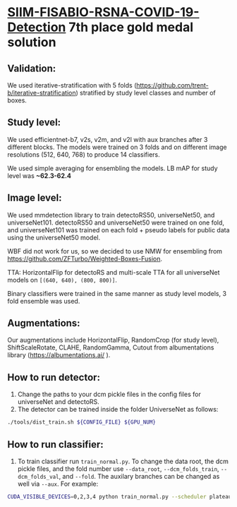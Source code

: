 # [SIIM-FISABIO-RSNA-COVID-19-Detection](https://www.kaggle.com/c/siim-covid19-detection) 7th place gold medal solution

## Validation:

We used iterative-stratification with 5 folds (https://github.com/trent-b/iterative-stratification) stratified by study level classes and number of boxes.

## Study level:

We used efficientnet-b7, v2s, v2m, and v2l with aux branches after 3 different blocks. The models were trained on 3 folds and on different image resolutions (512, 640, 768) to produce 14 classifiers.

We used simple averaging for ensembling the models. LB mAP for study level was **~62.3-62.4**

## Image level:

We used mmdetection library to train detectoRS50, universeNet50, and universeNet101. detectoRS50 and universeNet50 were trained on one fold, and universeNet101 was trained on each fold + pseudo labels for public data using the universeNet50 model.

WBF did not work for us, so we decided to use NMW for ensembling from https://github.com/ZFTurbo/Weighted-Boxes-Fusion.

TTA: HorizontalFlip for detectoRS and multi-scale TTA for all universeNet models on `[(640, 640), (800, 800)]`.

Binary classifiers were trained in the same manner as study level models, 3 fold ensemble was used.

## Augmentations:

Our augmentations include HorizontalFlip, RandomCrop (for study level), ShiftScaleRotate, CLAHE, RandomGamma, Cutout from albumentations library (https://albumentations.ai/ ).

## How to run detector:

1) Change the paths to your dcm pickle files in the config files for universeNet and detectoRS.
2) The detector can be trained inside the folder UniverseNet as follows:
```bash
./tools/dist_train.sh ${CONFIG_FILE} ${GPU_NUM}
```

## How to run classifier:

1) To train classifier run `train_normal.py`. To change the data root, the dcm pickle files, and the fold number use `--data_root`, `--dcm_folds_train`, `--dcm_folds_val`, and `--fold`. The auxilary branches can be changed as well via `--aux`. For example:
```bash
CUDA_VISIBLE_DEVICES=0,2,3,4 python train_normal.py --scheduler plateau --fold 0 --aux 5678 --v2_size m --batch_size 32 --data_root SIIM-FISABIO-RSNA-COVID-19-Detection --dcm_folds_train /dcm_folds/data_train_dcm_fold0.pickle --dcm_folds_val /dcm_folds/data_val_dcm_fold0.pickle
```
